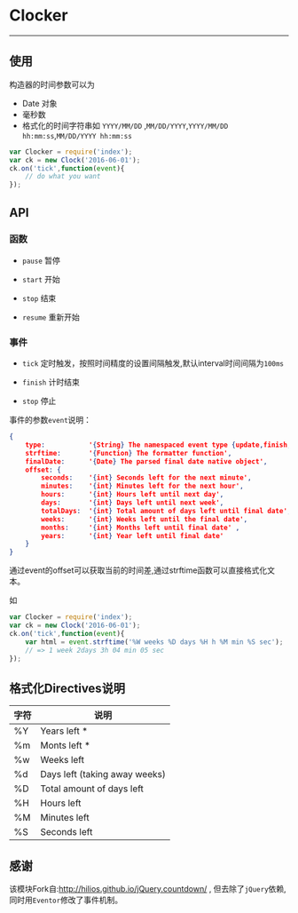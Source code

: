 # Clocker



---


## 使用

构造器的时间参数可以为

+ Date 对象
+ 毫秒数
+ 格式化的时间字符串如 `YYYY/MM/DD` ,`MM/DD/YYYY`,`YYYY/MM/DD hh:mm:ss`,`MM/DD/YYYY hh:mm:ss`

```javascript
var Clocker = require('index');
var ck = new Clock('2016-06-01');
ck.on('tick',function(event){
	// do what you want
});
```

## API

### 函数

+ `pause` 暂停

+ `start` 开始

+ `stop` 结束

+ `resume` 重新开始

### 事件

+ `tick` 定时触发，按照时间精度的设置间隔触发,默认interval时间间隔为`100ms`

+ `finish` 计时结束

+ `stop` 停止


事件的参数`event`说明：

```json
{
    type:           '{String} The namespaced event type {update,finish,stop}.countdown',
    strftime:       '{Function} The formatter function',
    finalDate:      '{Date} The parsed final date native object',
    offset: {
        seconds:    '{int} Seconds left for the next minute',
        minutes:    '{int} Minutes left for the next hour',
        hours:      '{int} Hours left until next day',
        days:       '{int} Days left until next week',
        totalDays:  '{int} Total amount of days left until final date',
        weeks:      '{int} Weeks left until the final date',
        months:     '{int} Months left until final date' ,
        years:      '{int} Year left until final date'
    }
}
```

通过event的offset可以获取当前的时间差,通过strftime函数可以直接格式化文本。

如

```javascript
var Clocker = require('index');
var ck = new Clock('2016-06-01');
ck.on('tick',function(event){
	var html = event.strftime('%W weeks %D days %H h %M min %S sec');
    // => 1 week 2days 3h 04 min 05 sec
});
```

## 格式化Directives说明
| 字符 | 说明   |
|---|---|
|%Y|	Years left *|
|%m	|	Monts left * |
|%w |	Weeks left |
|%d |	Days left (taking away weeks) |
|%D |	Total amount of days left |
|%H	|	Hours left |
|%M	|	Minutes left |
|%S	|	Seconds left |



## 感谢

该模块Fork自:http://hilios.github.io/jQuery.countdown/ , 但去除了`jQuery`依赖,同时用`Eventor`修改了事件机制。